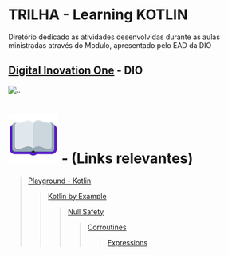 


# TRILHA - Learning KOTLIN 

Diretório dedicado as atividades desenvolvidas durante as aulas ministradas através do Modulo, apresentado pelo EAD da DIO 
## [Digital Inovation One](wwww.dio.me) - DIO


![..](https://www.locaweb.com.br/blog/wp-content/uploads/2023/08/Kotlin-capa-1.jpg)

# ![..](https://github.com/MarciaMoreno/MarciaMoreno/raw/main/Imagens/emoji-livro-aberto.png) - (Links relevantes)

> [Playground - Kotlin](https://play.kotlinlang.org/) 
> > [Kotlin by Example ](https://play.kotlinlang.org/byExample/overview?_gl=1*ppi3v*_ga*MTY1Mjg1MTEwMi4xNzM0MDk0OTg1*_ga_9J976DJZ68*MTczNDUzNTA4NS42My4xLjE3MzQ1MzYyMzEuMC4wLjA.)
> > > [Null Safety](https://kotlinlang.org/docs/null-safety.html)
> > > > [Corroutines](https://kotlinlang.org/docs/coroutines-overview.html)
> > > > > [Expressions](https://kotlinlang.org/docs/this-expressions.html)
> > > > > >  [](https://kotlinlang.org/docs/destructuring-declarations.html)



